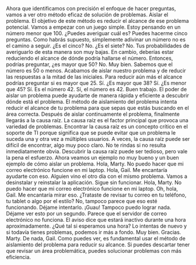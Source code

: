Ahora que identificamos con precisión el enfoque de hacer preguntas, vamos a ver otro método eficaz de solución de problemas. Aislar el problema. El objetivo de este método es reducir el alcance de ese problema potencial. Vamos a empezar con un juego simple. Estoy pensando en un número menor que 100. ¿Puedes averiguar cuál es? Puedes hacerme cinco preguntas. Como habrás supuesto, simplemente adivinar un número no es el camino a seguir. ¿Es el cinco? No. ¿Es el siete? No. Tus probabilidades de averiguarlo de esta manera son muy bajas. En cambio, deberías estar reduciendo el alcance de dónde podría hallarse el número. Entonces, podrías preguntar, ¿es mayor que 50? No. Muy bien. Sabemos que el número es 50 o menos. Acabamos de aislar nuestro problema y de reducir las respuestas a la mitad de las iniciales. Para reducir aún más el alcance podrías preguntar si es mayor que 25. Sí. ¿Es mayor que 38? Sí. ¿Es menor que 45? Sí. Es el número 42. Sí, el número es 42. Buen trabajo. El poder de aislar un problema puede ayudarte de manera rápida y eficiente a descubrir dónde está el problema. El método de aislamiento del problema intenta reducir el alcance de tu problema para que sepas que estás buscando en el área correcta. Después de aislar continuamente el problema, finalmente llegarás a la causa raíz. La causa raíz es el factor principal que provoca una variedad de problemas. Encontrar la causa raíz es un concepto crítico en el soporte de TI porque significa que se puede evitar que un problema le suceda una y otra vez a múltiples usuarios. A veces, la causa raíz puede ser difícil de encontrar, algo muy poco claro. No te rindas si no resulta inmediatamente obvia. Descubrir la causa raíz puede ser tedioso, pero vale la pena el esfuerzo. Ahora veamos un ejemplo no muy bueno y un buen ejemplo de cómo aislar un problema. Hola, Marty. No puedo hacer que mi correo electrónico funcione en mi laptop. Hola, Gail. Me encantaría ayudarte con eso. Alguien vino el otro día con el mismo problema. Vamos a desinstalar y reinstalar la aplicación. Sigue sin funcionar. Hola, Marty. No puedo hacer que mi correo electrónico funcione en mi laptop. Oh, hola, Gail. Me encantaría mirar eso. ¿Trataste de revisar tu correo en tu teléfono, tu tablet o algo por el estilo? No, tampoco parece que eso esté funcionando. Déjame intentarlo. ¡Guau! Tampoco puedo lograr nada. Déjame ver esto por un segundo. Parece que el servidor de correo electrónico no funciona. El aviso dice que estará inactivo durante una hora aproximadamente. ¿Qué tal si esperamos una hora? Lo intentas de nuevo y si todavía tienes problemas, podemos ir más a fondo. Muy bien. Gracias. Marty. De nada, Gail. Como puedes ver, es fundamental usar el método de aislamiento del problema para reducir su alcance. Si puedes descartar tener que revisar un área problemática, puedes solucionar problemas con más eficiencia.